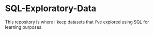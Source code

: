 # SQL-Exploratory-Data

This repository is where I keep datasets that I've explored using SQL for learning purposes.
